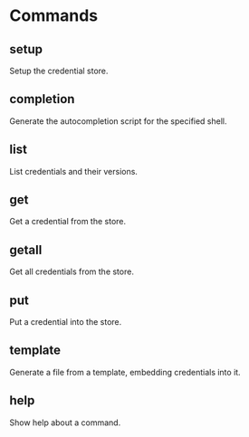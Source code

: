 # Commands

## setup

Setup the credential store.

## completion

Generate the autocompletion script for the specified shell.

## list

List credentials and their versions.

## get

Get a credential from the store.

## getall

Get all credentials from the store.

## put

Put a credential into the store.

## template

Generate a file from a template, embedding credentials into it.

## help

Show help about a command.
